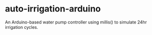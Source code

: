 # auto-irrigation-arduino
An Arduino-based water pump controller using millis() to simulate 24hr irrigation cycles.
